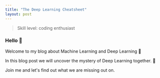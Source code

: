 ```yaml
---
title: "The Deep Learning Cheatsheet"
layout: post
---
```


> Skill level: coding enthusiast

### Hello 👋

Welcome to my blog about Machine Learning and Deep Learning 👀

In this blog post we will uncover the mystery of Deep Learning together. 📖

Join me and let's find out what we are missing out on.